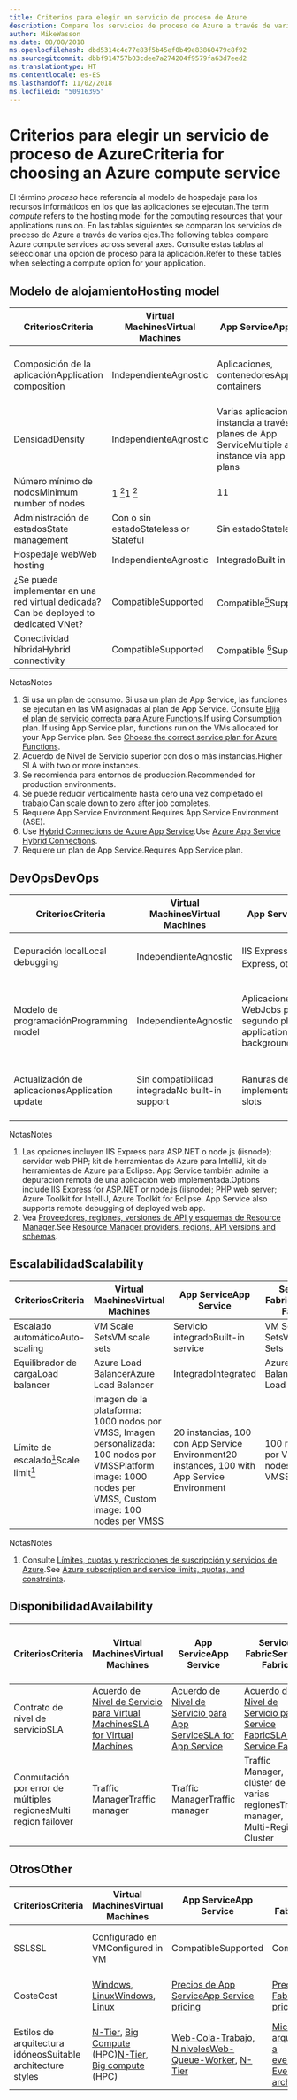 ```yaml
---
title: Criterios para elegir un servicio de proceso de Azure
description: Compare los servicios de proceso de Azure a través de varios ejes
author: MikeWasson
ms.date: 08/08/2018
ms.openlocfilehash: dbd5314c4c77e83f5b45ef0b49e83860479c8f92
ms.sourcegitcommit: dbbf914757b03cdee7a274204f9579fa63d7eed2
ms.translationtype: HT
ms.contentlocale: es-ES
ms.lasthandoff: 11/02/2018
ms.locfileid: "50916395"
---
```

# <a name="criteria-for-choosing-an-azure-compute-service"></a><span data-ttu-id="b0f6b-103">Criterios para elegir un servicio de proceso de Azure</span><span class="sxs-lookup"><span data-stu-id="b0f6b-103">Criteria for choosing an Azure compute service</span></span>

<span data-ttu-id="b0f6b-104">El término *proceso* hace referencia al modelo de hospedaje para los recursos informáticos en los que las aplicaciones se ejecutan.</span><span class="sxs-lookup"><span data-stu-id="b0f6b-104">The term *compute* refers to the hosting model for the computing resources that your applications runs on.</span></span> <span data-ttu-id="b0f6b-105">En las tablas siguientes se comparan los servicios de proceso de Azure a través de varios ejes.</span><span class="sxs-lookup"><span data-stu-id="b0f6b-105">The following tables compare Azure compute services across several axes.</span></span> <span data-ttu-id="b0f6b-106">Consulte estas tablas al seleccionar una opción de proceso para la aplicación.</span><span class="sxs-lookup"><span data-stu-id="b0f6b-106">Refer to these tables when selecting a compute option for your application.</span></span>

## <a name="hosting-model"></a><span data-ttu-id="b0f6b-107">Modelo de alojamiento</span><span class="sxs-lookup"><span data-stu-id="b0f6b-107">Hosting model</span></span>

| <span data-ttu-id="b0f6b-108">Criterios</span><span class="sxs-lookup"><span data-stu-id="b0f6b-108">Criteria</span></span> | <span data-ttu-id="b0f6b-109">Virtual Machines</span><span class="sxs-lookup"><span data-stu-id="b0f6b-109">Virtual Machines</span></span> | <span data-ttu-id="b0f6b-110">App Service</span><span class="sxs-lookup"><span data-stu-id="b0f6b-110">App Service</span></span> | <span data-ttu-id="b0f6b-111">Service Fabric</span><span class="sxs-lookup"><span data-stu-id="b0f6b-111">Service Fabric</span></span> | <span data-ttu-id="b0f6b-112">Azure Functions</span><span class="sxs-lookup"><span data-stu-id="b0f6b-112">Azure Functions</span></span> | <span data-ttu-id="b0f6b-113">Azure Kubernetes Service</span><span class="sxs-lookup"><span data-stu-id="b0f6b-113">Azure Kubernetes Service</span></span> | <span data-ttu-id="b0f6b-114">Azure Container Instances</span><span class="sxs-lookup"><span data-stu-id="b0f6b-114">Container Instances</span></span> | <span data-ttu-id="b0f6b-115">Azure Batch</span><span class="sxs-lookup"><span data-stu-id="b0f6b-115">Azure Batch</span></span> |
|----------|-----------------|-------------|----------------|-----------------|-------------------------|----------------|-------------|
| <span data-ttu-id="b0f6b-116">Composición de la aplicación</span><span class="sxs-lookup"><span data-stu-id="b0f6b-116">Application composition</span></span> | <span data-ttu-id="b0f6b-117">Independiente</span><span class="sxs-lookup"><span data-stu-id="b0f6b-117">Agnostic</span></span> | <span data-ttu-id="b0f6b-118">Aplicaciones, contenedores</span><span class="sxs-lookup"><span data-stu-id="b0f6b-118">Applications, containers</span></span> | <span data-ttu-id="b0f6b-119">Ejecutables de invitado, servicios, contenedores</span><span class="sxs-lookup"><span data-stu-id="b0f6b-119">Services, guest executables, containers</span></span> | <span data-ttu-id="b0f6b-120">Functions</span><span class="sxs-lookup"><span data-stu-id="b0f6b-120">Functions</span></span> | <span data-ttu-id="b0f6b-121">Contenedores</span><span class="sxs-lookup"><span data-stu-id="b0f6b-121">Containers</span></span> | <span data-ttu-id="b0f6b-122">Contenedores</span><span class="sxs-lookup"><span data-stu-id="b0f6b-122">Containers</span></span> | <span data-ttu-id="b0f6b-123">Scheduled jobs</span><span class="sxs-lookup"><span data-stu-id="b0f6b-123">Scheduled jobs</span></span>  |
| <span data-ttu-id="b0f6b-124">Densidad</span><span class="sxs-lookup"><span data-stu-id="b0f6b-124">Density</span></span> | <span data-ttu-id="b0f6b-125">Independiente</span><span class="sxs-lookup"><span data-stu-id="b0f6b-125">Agnostic</span></span> | <span data-ttu-id="b0f6b-126">Varias aplicaciones por instancia a través de planes de App Service</span><span class="sxs-lookup"><span data-stu-id="b0f6b-126">Multiple apps per instance via app service plans</span></span> | <span data-ttu-id="b0f6b-127">Varios servicios por VM</span><span class="sxs-lookup"><span data-stu-id="b0f6b-127">Multiple services per VM</span></span> | <span data-ttu-id="b0f6b-128">Sin servidor <a href="#note1"><sup>1</sup></a></span><span class="sxs-lookup"><span data-stu-id="b0f6b-128">Serverless <a href="#note1"><sup>1</sup></a></span></span> | <span data-ttu-id="b0f6b-129">Varios contenedores por nodo</span><span class="sxs-lookup"><span data-stu-id="b0f6b-129">Multiple containers per node</span></span> |<span data-ttu-id="b0f6b-130">Sin instancias dedicadas</span><span class="sxs-lookup"><span data-stu-id="b0f6b-130">No dedicated instances</span></span> | <span data-ttu-id="b0f6b-131">Varias aplicaciones por VM</span><span class="sxs-lookup"><span data-stu-id="b0f6b-131">Multiple apps per VM</span></span> |
| <span data-ttu-id="b0f6b-132">Número mínimo de nodos</span><span class="sxs-lookup"><span data-stu-id="b0f6b-132">Minimum number of nodes</span></span> | <span data-ttu-id="b0f6b-133">1 <a href="#note2"><sup>2</sup></a></span><span class="sxs-lookup"><span data-stu-id="b0f6b-133">1 <a href="#note2"><sup>2</sup></a></span></span>  | <span data-ttu-id="b0f6b-134">1</span><span class="sxs-lookup"><span data-stu-id="b0f6b-134">1</span></span> | <span data-ttu-id="b0f6b-135">5 <a href="#note3"><sup>3</sup></a></span><span class="sxs-lookup"><span data-stu-id="b0f6b-135">5 <a href="#note3"><sup>3</sup></a></span></span> | <span data-ttu-id="b0f6b-136">Sin servidor <a href="#note1"><sup>1</sup></a></span><span class="sxs-lookup"><span data-stu-id="b0f6b-136">Serverless <a href="#note1"><sup>1</sup></a></span></span> | <span data-ttu-id="b0f6b-137">3 <a href="#note3"><sup>3</sup></a></span><span class="sxs-lookup"><span data-stu-id="b0f6b-137">3 <a href="#note3"><sup>3</sup></a></span></span> | <span data-ttu-id="b0f6b-138">Sin nodos dedicados</span><span class="sxs-lookup"><span data-stu-id="b0f6b-138">No dedicated nodes</span></span> | <span data-ttu-id="b0f6b-139">1 <a href="#note4"><sup>4</sup></a></span><span class="sxs-lookup"><span data-stu-id="b0f6b-139">1 <a href="#note4"><sup>4</sup></a></span></span> |
| <span data-ttu-id="b0f6b-140">Administración de estados</span><span class="sxs-lookup"><span data-stu-id="b0f6b-140">State management</span></span> | <span data-ttu-id="b0f6b-141">Con o sin estado</span><span class="sxs-lookup"><span data-stu-id="b0f6b-141">Stateless or Stateful</span></span> | <span data-ttu-id="b0f6b-142">Sin estado</span><span class="sxs-lookup"><span data-stu-id="b0f6b-142">Stateless</span></span> | <span data-ttu-id="b0f6b-143">Con o sin estado</span><span class="sxs-lookup"><span data-stu-id="b0f6b-143">Stateless or stateful</span></span> | <span data-ttu-id="b0f6b-144">Sin estado</span><span class="sxs-lookup"><span data-stu-id="b0f6b-144">Stateless</span></span> | <span data-ttu-id="b0f6b-145">Con o sin estado</span><span class="sxs-lookup"><span data-stu-id="b0f6b-145">Stateless or Stateful</span></span> | <span data-ttu-id="b0f6b-146">Sin estado</span><span class="sxs-lookup"><span data-stu-id="b0f6b-146">Stateless</span></span> | <span data-ttu-id="b0f6b-147">Sin estado</span><span class="sxs-lookup"><span data-stu-id="b0f6b-147">Stateless</span></span> |
| <span data-ttu-id="b0f6b-148">Hospedaje web</span><span class="sxs-lookup"><span data-stu-id="b0f6b-148">Web hosting</span></span> | <span data-ttu-id="b0f6b-149">Independiente</span><span class="sxs-lookup"><span data-stu-id="b0f6b-149">Agnostic</span></span> | <span data-ttu-id="b0f6b-150">Integrado</span><span class="sxs-lookup"><span data-stu-id="b0f6b-150">Built in</span></span> | <span data-ttu-id="b0f6b-151">Independiente</span><span class="sxs-lookup"><span data-stu-id="b0f6b-151">Agnostic</span></span> | <span data-ttu-id="b0f6b-152">No aplicable</span><span class="sxs-lookup"><span data-stu-id="b0f6b-152">Not applicable</span></span> | <span data-ttu-id="b0f6b-153">Independiente</span><span class="sxs-lookup"><span data-stu-id="b0f6b-153">Agnostic</span></span> | <span data-ttu-id="b0f6b-154">Independiente</span><span class="sxs-lookup"><span data-stu-id="b0f6b-154">Agnostic</span></span> | <span data-ttu-id="b0f6b-155">Sin </span><span class="sxs-lookup"><span data-stu-id="b0f6b-155">No</span></span> |
| <span data-ttu-id="b0f6b-156">¿Se puede implementar en una red virtual dedicada?</span><span class="sxs-lookup"><span data-stu-id="b0f6b-156">Can be deployed to dedicated VNet?</span></span> | <span data-ttu-id="b0f6b-157">Compatible</span><span class="sxs-lookup"><span data-stu-id="b0f6b-157">Supported</span></span> | <span data-ttu-id="b0f6b-158">Compatible<a href="#note5"><sup>5</sup></a></span><span class="sxs-lookup"><span data-stu-id="b0f6b-158">Supported<a href="#note5"><sup>5</sup></a></span></span> | <span data-ttu-id="b0f6b-159">Compatible</span><span class="sxs-lookup"><span data-stu-id="b0f6b-159">Supported</span></span> | <span data-ttu-id="b0f6b-160">Compatible <a href="#note5"><sup>5</sup></a></span><span class="sxs-lookup"><span data-stu-id="b0f6b-160">Supported <a href="#note5"><sup>5</sup></a></span></span> | [<span data-ttu-id="b0f6b-161">Compatible</span><span class="sxs-lookup"><span data-stu-id="b0f6b-161">Supported</span></span>](/azure/aks/networking-overview) | <span data-ttu-id="b0f6b-162">No compatible</span><span class="sxs-lookup"><span data-stu-id="b0f6b-162">Not supported</span></span> | <span data-ttu-id="b0f6b-163">Compatible</span><span class="sxs-lookup"><span data-stu-id="b0f6b-163">Supported</span></span> |
| <span data-ttu-id="b0f6b-164">Conectividad híbrida</span><span class="sxs-lookup"><span data-stu-id="b0f6b-164">Hybrid connectivity</span></span> | <span data-ttu-id="b0f6b-165">Compatible</span><span class="sxs-lookup"><span data-stu-id="b0f6b-165">Supported</span></span> | <span data-ttu-id="b0f6b-166">Compatible <a href="#note6"><sup>6</sup></a></span><span class="sxs-lookup"><span data-stu-id="b0f6b-166">Supported <a href="#note6"><sup>6</sup></a></span></span>  | <span data-ttu-id="b0f6b-167">Compatible</span><span class="sxs-lookup"><span data-stu-id="b0f6b-167">Supported</span></span> | <span data-ttu-id="b0f6b-168">Compatible <a href="#node7"><sup>7</sup></a></span><span class="sxs-lookup"><span data-stu-id="b0f6b-168">Supported <a href="#node7"><sup>7</sup></a></span></span> | <span data-ttu-id="b0f6b-169">Compatible</span><span class="sxs-lookup"><span data-stu-id="b0f6b-169">Supported</span></span> | <span data-ttu-id="b0f6b-170">No compatible</span><span class="sxs-lookup"><span data-stu-id="b0f6b-170">Not supported</span></span> | <span data-ttu-id="b0f6b-171">Compatible</span><span class="sxs-lookup"><span data-stu-id="b0f6b-171">Supported</span></span> |

<span data-ttu-id="b0f6b-172">Notas</span><span class="sxs-lookup"><span data-stu-id="b0f6b-172">Notes</span></span>

1. <span data-ttu-id="b0f6b-173"><span id="note1">Si usa un plan de consumo. Si usa un plan de App Service, las funciones se ejecutan en las VM asignadas al plan de App Service. Consulte [Elija el plan de servicio correcta para Azure Functions][function-plans].</span></span><span class="sxs-lookup"><span data-stu-id="b0f6b-173"><span id="note1">If using Consumption plan. If using App Service plan, functions run on the VMs allocated for your App Service plan. See [Choose the correct service plan for Azure Functions][function-plans].</span></span></span>
2. <span data-ttu-id="b0f6b-174"><span id="note2">Acuerdo de Nivel de Servicio superior con dos o más instancias</span>.</span><span class="sxs-lookup"><span data-stu-id="b0f6b-174"><span id="note2">Higher SLA with two or more instances.</span></span></span>
3. <span data-ttu-id="b0f6b-175"><span id="note3">Se recomienda para entornos de producción.</span></span><span class="sxs-lookup"><span data-stu-id="b0f6b-175"><span id="note3">Recommended for production environments.</span></span></span>
4. <span data-ttu-id="b0f6b-176"><span id="note4">Se puede reducir verticalmente hasta cero una vez completado el trabajo</span>.</span><span class="sxs-lookup"><span data-stu-id="b0f6b-176"><span id="note4">Can scale down to zero after job completes.</span></span></span>
5. <span data-ttu-id="b0f6b-177"><span id="note5">Requiere App Service Environment.</span></span><span class="sxs-lookup"><span data-stu-id="b0f6b-177"><span id="note5">Requires App Service Environment (ASE).</span></span></span>
6. <span data-ttu-id="b0f6b-178"><span id="note6">Use [Hybrid Connections de Azure App Service][app-service-hybrid].</span></span><span class="sxs-lookup"><span data-stu-id="b0f6b-178"><span id="note6">Use [Azure App Service Hybrid Connections][app-service-hybrid].</span></span></span>
7. <span data-ttu-id="b0f6b-179"><span id="note7">Requiere un plan de App Service.</span></span><span class="sxs-lookup"><span data-stu-id="b0f6b-179"><span id="note7">Requires App Service plan.</span></span></span>

## <a name="devops"></a><span data-ttu-id="b0f6b-180">DevOps</span><span class="sxs-lookup"><span data-stu-id="b0f6b-180">DevOps</span></span>

| <span data-ttu-id="b0f6b-181">Criterios</span><span class="sxs-lookup"><span data-stu-id="b0f6b-181">Criteria</span></span> | <span data-ttu-id="b0f6b-182">Virtual Machines</span><span class="sxs-lookup"><span data-stu-id="b0f6b-182">Virtual Machines</span></span> | <span data-ttu-id="b0f6b-183">App Service</span><span class="sxs-lookup"><span data-stu-id="b0f6b-183">App Service</span></span> | <span data-ttu-id="b0f6b-184">Service Fabric</span><span class="sxs-lookup"><span data-stu-id="b0f6b-184">Service Fabric</span></span> | <span data-ttu-id="b0f6b-185">Azure Functions</span><span class="sxs-lookup"><span data-stu-id="b0f6b-185">Azure Functions</span></span> | <span data-ttu-id="b0f6b-186">Azure Kubernetes Service</span><span class="sxs-lookup"><span data-stu-id="b0f6b-186">Azure Kubernetes Service</span></span> | <span data-ttu-id="b0f6b-187">Azure Container Instances</span><span class="sxs-lookup"><span data-stu-id="b0f6b-187">Container Instances</span></span> | <span data-ttu-id="b0f6b-188">Azure Batch</span><span class="sxs-lookup"><span data-stu-id="b0f6b-188">Azure Batch</span></span> |
|----------|-----------------|-------------|----------------|-----------------|-------------------------|----------------|-------------|
| <span data-ttu-id="b0f6b-189">Depuración local</span><span class="sxs-lookup"><span data-stu-id="b0f6b-189">Local debugging</span></span> | <span data-ttu-id="b0f6b-190">Independiente</span><span class="sxs-lookup"><span data-stu-id="b0f6b-190">Agnostic</span></span> | <span data-ttu-id="b0f6b-191">IIS Express, otros <a href="#note1b"><sup>1</sup></a></span><span class="sxs-lookup"><span data-stu-id="b0f6b-191">IIS Express, others <a href="#note1b"><sup>1</sup></a></span></span> | <span data-ttu-id="b0f6b-192">Clúster de nodo local</span><span class="sxs-lookup"><span data-stu-id="b0f6b-192">Local node cluster</span></span> | <span data-ttu-id="b0f6b-193">Visual Studio o CLI de Azure Functions</span><span class="sxs-lookup"><span data-stu-id="b0f6b-193">Visual Studio or Azure Functions CLI</span></span> | <span data-ttu-id="b0f6b-194">Minikube, otros</span><span class="sxs-lookup"><span data-stu-id="b0f6b-194">Minikube, others</span></span> | <span data-ttu-id="b0f6b-195">Tiempo de ejecución de contenedor local</span><span class="sxs-lookup"><span data-stu-id="b0f6b-195">Local container runtime</span></span> | <span data-ttu-id="b0f6b-196">No compatible</span><span class="sxs-lookup"><span data-stu-id="b0f6b-196">Not supported</span></span> |
| <span data-ttu-id="b0f6b-197">Modelo de programación</span><span class="sxs-lookup"><span data-stu-id="b0f6b-197">Programming model</span></span> | <span data-ttu-id="b0f6b-198">Independiente</span><span class="sxs-lookup"><span data-stu-id="b0f6b-198">Agnostic</span></span> | <span data-ttu-id="b0f6b-199">Aplicaciones web y API, WebJobs para tareas en segundo plano</span><span class="sxs-lookup"><span data-stu-id="b0f6b-199">Web and API applications, WebJobs for background tasks</span></span> | <span data-ttu-id="b0f6b-200">Invitado ejecutable, modelo de servicio, modelo de actor, contenedores</span><span class="sxs-lookup"><span data-stu-id="b0f6b-200">Guest executable, Service model, Actor model, Containers</span></span> | <span data-ttu-id="b0f6b-201">Functions con desencadenadores</span><span class="sxs-lookup"><span data-stu-id="b0f6b-201">Functions with triggers</span></span> | <span data-ttu-id="b0f6b-202">Independiente</span><span class="sxs-lookup"><span data-stu-id="b0f6b-202">Agnostic</span></span> | <span data-ttu-id="b0f6b-203">Independiente</span><span class="sxs-lookup"><span data-stu-id="b0f6b-203">Agnostic</span></span> | <span data-ttu-id="b0f6b-204">Aplicación de línea de comandos</span><span class="sxs-lookup"><span data-stu-id="b0f6b-204">Command line application</span></span> |
| <span data-ttu-id="b0f6b-205">Actualización de aplicaciones</span><span class="sxs-lookup"><span data-stu-id="b0f6b-205">Application update</span></span> | <span data-ttu-id="b0f6b-206">Sin compatibilidad integrada</span><span class="sxs-lookup"><span data-stu-id="b0f6b-206">No built-in support</span></span> | <span data-ttu-id="b0f6b-207">Ranuras de implementación</span><span class="sxs-lookup"><span data-stu-id="b0f6b-207">Deployment slots</span></span> | <span data-ttu-id="b0f6b-208">Actualización (por servicio) gradual</span><span class="sxs-lookup"><span data-stu-id="b0f6b-208">Rolling upgrade (per service)</span></span> | <span data-ttu-id="b0f6b-209">Ranuras de implementación</span><span class="sxs-lookup"><span data-stu-id="b0f6b-209">Deployment slots</span></span> | <span data-ttu-id="b0f6b-210">Actualización gradual</span><span class="sxs-lookup"><span data-stu-id="b0f6b-210">Rolling update</span></span> | <span data-ttu-id="b0f6b-211">No aplicable</span><span class="sxs-lookup"><span data-stu-id="b0f6b-211">Not applicable</span></span> |

<span data-ttu-id="b0f6b-212">Notas</span><span class="sxs-lookup"><span data-stu-id="b0f6b-212">Notes</span></span>

1. <span data-ttu-id="b0f6b-213"><span id="note1b">Las opciones incluyen IIS Express para ASP.NET o node.js (iisnode); servidor web PHP; kit de herramientas de Azure para IntelliJ, kit de herramientas de Azure para Eclipse. App Service también admite la depuración remota de una aplicación web implementada.</span></span><span class="sxs-lookup"><span data-stu-id="b0f6b-213"><span id="note1b">Options include IIS Express for ASP.NET or node.js (iisnode); PHP web server; Azure Toolkit for IntelliJ, Azure Toolkit for Eclipse. App Service also supports remote debugging of deployed web app.</span></span></span>
2. <span data-ttu-id="b0f6b-214"><span id="note2b">Vea [Proveedores, regiones, versiones de API y esquemas de Resource Manager][resource-manager-supported-services].</span></span><span class="sxs-lookup"><span data-stu-id="b0f6b-214"><span id="note2b">See [Resource Manager providers, regions, API versions and schemas][resource-manager-supported-services].</span></span></span> 


## <a name="scalability"></a><span data-ttu-id="b0f6b-215">Escalabilidad</span><span class="sxs-lookup"><span data-stu-id="b0f6b-215">Scalability</span></span>

| <span data-ttu-id="b0f6b-216">Criterios</span><span class="sxs-lookup"><span data-stu-id="b0f6b-216">Criteria</span></span> | <span data-ttu-id="b0f6b-217">Virtual Machines</span><span class="sxs-lookup"><span data-stu-id="b0f6b-217">Virtual Machines</span></span> | <span data-ttu-id="b0f6b-218">App Service</span><span class="sxs-lookup"><span data-stu-id="b0f6b-218">App Service</span></span> | <span data-ttu-id="b0f6b-219">Service Fabric</span><span class="sxs-lookup"><span data-stu-id="b0f6b-219">Service Fabric</span></span> | <span data-ttu-id="b0f6b-220">Azure Functions</span><span class="sxs-lookup"><span data-stu-id="b0f6b-220">Azure Functions</span></span> | <span data-ttu-id="b0f6b-221">Azure Kubernetes Service</span><span class="sxs-lookup"><span data-stu-id="b0f6b-221">Azure Kubernetes Service</span></span> | <span data-ttu-id="b0f6b-222">Azure Container Instances</span><span class="sxs-lookup"><span data-stu-id="b0f6b-222">Container Instances</span></span> | <span data-ttu-id="b0f6b-223">Azure Batch</span><span class="sxs-lookup"><span data-stu-id="b0f6b-223">Azure Batch</span></span> |
|----------|-----------------|-------------|----------------|-----------------|-------------------------|----------------|-------------|
| <span data-ttu-id="b0f6b-224">Escalado automático</span><span class="sxs-lookup"><span data-stu-id="b0f6b-224">Auto-scaling</span></span> | <span data-ttu-id="b0f6b-225">VM Scale Sets</span><span class="sxs-lookup"><span data-stu-id="b0f6b-225">VM scale sets</span></span> | <span data-ttu-id="b0f6b-226">Servicio integrado</span><span class="sxs-lookup"><span data-stu-id="b0f6b-226">Built-in service</span></span> | <span data-ttu-id="b0f6b-227">VM Scale Sets</span><span class="sxs-lookup"><span data-stu-id="b0f6b-227">VM Scale Sets</span></span> | <span data-ttu-id="b0f6b-228">Servicio integrado</span><span class="sxs-lookup"><span data-stu-id="b0f6b-228">Built-in service</span></span> | <span data-ttu-id="b0f6b-229">No compatible</span><span class="sxs-lookup"><span data-stu-id="b0f6b-229">Not supported</span></span> | <span data-ttu-id="b0f6b-230">No compatible</span><span class="sxs-lookup"><span data-stu-id="b0f6b-230">Not supported</span></span> | <span data-ttu-id="b0f6b-231">N/D</span><span class="sxs-lookup"><span data-stu-id="b0f6b-231">N/A</span></span> |
| <span data-ttu-id="b0f6b-232">Equilibrador de carga</span><span class="sxs-lookup"><span data-stu-id="b0f6b-232">Load balancer</span></span> | <span data-ttu-id="b0f6b-233">Azure Load Balancer</span><span class="sxs-lookup"><span data-stu-id="b0f6b-233">Azure Load Balancer</span></span> | <span data-ttu-id="b0f6b-234">Integrado</span><span class="sxs-lookup"><span data-stu-id="b0f6b-234">Integrated</span></span> | <span data-ttu-id="b0f6b-235">Azure Load Balancer</span><span class="sxs-lookup"><span data-stu-id="b0f6b-235">Azure Load Balancer</span></span> | <span data-ttu-id="b0f6b-236">Integrado</span><span class="sxs-lookup"><span data-stu-id="b0f6b-236">Integrated</span></span> | <span data-ttu-id="b0f6b-237">Integrado</span><span class="sxs-lookup"><span data-stu-id="b0f6b-237">Integrated</span></span> |  <span data-ttu-id="b0f6b-238">Sin compatibilidad integrada</span><span class="sxs-lookup"><span data-stu-id="b0f6b-238">No built-in support</span></span> | <span data-ttu-id="b0f6b-239">Azure Load Balancer</span><span class="sxs-lookup"><span data-stu-id="b0f6b-239">Azure Load Balancer</span></span> |
| <span data-ttu-id="b0f6b-240">Límite de escalado<a href="#note1c"><sup>1</sup></a></span><span class="sxs-lookup"><span data-stu-id="b0f6b-240">Scale limit<a href="#note1c"><sup>1</sup></a></span></span> | <span data-ttu-id="b0f6b-241">Imagen de la plataforma: 1000 nodos por VMSS, Imagen personalizada: 100 nodos por VMSS</span><span class="sxs-lookup"><span data-stu-id="b0f6b-241">Platform image: 1000 nodes per VMSS, Custom image: 100 nodes per VMSS</span></span> | <span data-ttu-id="b0f6b-242">20 instancias, 100 con App Service Environment</span><span class="sxs-lookup"><span data-stu-id="b0f6b-242">20 instances, 100 with App Service Environment</span></span> | <span data-ttu-id="b0f6b-243">100 nodos por VMSS</span><span class="sxs-lookup"><span data-stu-id="b0f6b-243">100 nodes per VMSS</span></span> | <span data-ttu-id="b0f6b-244">200 instancias por aplicación Function</span><span class="sxs-lookup"><span data-stu-id="b0f6b-244">200 instances per Function app</span></span> | <span data-ttu-id="b0f6b-245">100 nodos por clúster (límite predeterminado)</span><span class="sxs-lookup"><span data-stu-id="b0f6b-245">100 nodes per cluster (default limit)</span></span> |<span data-ttu-id="b0f6b-246">20 grupos de contenedores por suscripción (límite predeterminado).</span><span class="sxs-lookup"><span data-stu-id="b0f6b-246">20 container groups per subscription (default limit).</span></span> | <span data-ttu-id="b0f6b-247">20 núcleos (límite predeterminado).</span><span class="sxs-lookup"><span data-stu-id="b0f6b-247">20 core limit (default limit).</span></span> |

<span data-ttu-id="b0f6b-248">Notas</span><span class="sxs-lookup"><span data-stu-id="b0f6b-248">Notes</span></span>

1. <span data-ttu-id="b0f6b-249"><span id="note1c">Consulte [Límites, cuotas y restricciones de suscripción y servicios de Azure](/azure/azure-subscription-service-limits)</span>.</span><span class="sxs-lookup"><span data-stu-id="b0f6b-249"><span id="note1c">See [Azure subscription and service limits, quotas, and constraints](/azure/azure-subscription-service-limits)</span>.</span></span>

## <a name="availability"></a><span data-ttu-id="b0f6b-250">Disponibilidad</span><span class="sxs-lookup"><span data-stu-id="b0f6b-250">Availability</span></span>

| <span data-ttu-id="b0f6b-251">Criterios</span><span class="sxs-lookup"><span data-stu-id="b0f6b-251">Criteria</span></span> | <span data-ttu-id="b0f6b-252">Virtual Machines</span><span class="sxs-lookup"><span data-stu-id="b0f6b-252">Virtual Machines</span></span> | <span data-ttu-id="b0f6b-253">App Service</span><span class="sxs-lookup"><span data-stu-id="b0f6b-253">App Service</span></span> | <span data-ttu-id="b0f6b-254">Service Fabric</span><span class="sxs-lookup"><span data-stu-id="b0f6b-254">Service Fabric</span></span> | <span data-ttu-id="b0f6b-255">Azure Functions</span><span class="sxs-lookup"><span data-stu-id="b0f6b-255">Azure Functions</span></span> | <span data-ttu-id="b0f6b-256">Azure Kubernetes Service</span><span class="sxs-lookup"><span data-stu-id="b0f6b-256">Azure Kubernetes Service</span></span> | <span data-ttu-id="b0f6b-257">Azure Container Instances</span><span class="sxs-lookup"><span data-stu-id="b0f6b-257">Container Instances</span></span> | <span data-ttu-id="b0f6b-258">Azure Batch</span><span class="sxs-lookup"><span data-stu-id="b0f6b-258">Azure Batch</span></span> |
|----------|-----------------|-------------|----------------|-----------------|-------------------------|----------------|-------------|
| <span data-ttu-id="b0f6b-259">Contrato de nivel de servicio</span><span class="sxs-lookup"><span data-stu-id="b0f6b-259">SLA</span></span> | <span data-ttu-id="b0f6b-260">[Acuerdo de Nivel de Servicio para Virtual Machines][sla-vm]</span><span class="sxs-lookup"><span data-stu-id="b0f6b-260">[SLA for Virtual Machines][sla-vm]</span></span> | <span data-ttu-id="b0f6b-261">[Acuerdo de Nivel de Servicio para App Service][sla-app-service]</span><span class="sxs-lookup"><span data-stu-id="b0f6b-261">[SLA for App Service][sla-app-service]</span></span> | <span data-ttu-id="b0f6b-262">[Acuerdo de Nivel de Servicio para Service Fabric][sla-sf]</span><span class="sxs-lookup"><span data-stu-id="b0f6b-262">[SLA for Service Fabric][sla-sf]</span></span> | <span data-ttu-id="b0f6b-263">[Acuerdo de Nivel de Servicio para Functions][sla-functions]</span><span class="sxs-lookup"><span data-stu-id="b0f6b-263">[SLA for Functions][sla-functions]</span></span> | <span data-ttu-id="b0f6b-264">[SLA para AKS][sla-acs]</span><span class="sxs-lookup"><span data-stu-id="b0f6b-264">[SLA for AKS][sla-acs]</span></span> | [<span data-ttu-id="b0f6b-265">Acuerdo de nivel de servicio para Container Instances</span><span class="sxs-lookup"><span data-stu-id="b0f6b-265">SLA for Container Instances</span></span>](https://azure.microsoft.com/support/legal/sla/container-instances/) | <span data-ttu-id="b0f6b-266">[Acuerdo de Nivel de Servicio para Azure Batch][sla-batch]</span><span class="sxs-lookup"><span data-stu-id="b0f6b-266">[SLA for Azure Batch][sla-batch]</span></span> |
| <span data-ttu-id="b0f6b-267">Conmutación por error de múltiples regiones</span><span class="sxs-lookup"><span data-stu-id="b0f6b-267">Multi region failover</span></span> | <span data-ttu-id="b0f6b-268">Traffic Manager</span><span class="sxs-lookup"><span data-stu-id="b0f6b-268">Traffic manager</span></span> | <span data-ttu-id="b0f6b-269">Traffic Manager</span><span class="sxs-lookup"><span data-stu-id="b0f6b-269">Traffic manager</span></span> | <span data-ttu-id="b0f6b-270">Traffic Manager, clúster de varias regiones</span><span class="sxs-lookup"><span data-stu-id="b0f6b-270">Traffic manager, Multi-Region Cluster</span></span> | <span data-ttu-id="b0f6b-271">No compatible</span><span class="sxs-lookup"><span data-stu-id="b0f6b-271">Not supported</span></span>  | <span data-ttu-id="b0f6b-272">Traffic Manager</span><span class="sxs-lookup"><span data-stu-id="b0f6b-272">Traffic manager</span></span> | <span data-ttu-id="b0f6b-273">No compatible</span><span class="sxs-lookup"><span data-stu-id="b0f6b-273">Not supported</span></span> | <span data-ttu-id="b0f6b-274">No compatible</span><span class="sxs-lookup"><span data-stu-id="b0f6b-274">Not Supported</span></span> |

## <a name="other"></a><span data-ttu-id="b0f6b-275">Otros</span><span class="sxs-lookup"><span data-stu-id="b0f6b-275">Other</span></span>

| <span data-ttu-id="b0f6b-276">Criterios</span><span class="sxs-lookup"><span data-stu-id="b0f6b-276">Criteria</span></span> | <span data-ttu-id="b0f6b-277">Virtual Machines</span><span class="sxs-lookup"><span data-stu-id="b0f6b-277">Virtual Machines</span></span> | <span data-ttu-id="b0f6b-278">App Service</span><span class="sxs-lookup"><span data-stu-id="b0f6b-278">App Service</span></span> | <span data-ttu-id="b0f6b-279">Service Fabric</span><span class="sxs-lookup"><span data-stu-id="b0f6b-279">Service Fabric</span></span> | <span data-ttu-id="b0f6b-280">Azure Functions</span><span class="sxs-lookup"><span data-stu-id="b0f6b-280">Azure Functions</span></span> | <span data-ttu-id="b0f6b-281">Azure Kubernetes Service</span><span class="sxs-lookup"><span data-stu-id="b0f6b-281">Azure Kubernetes Service</span></span> | <span data-ttu-id="b0f6b-282">Azure Container Instances</span><span class="sxs-lookup"><span data-stu-id="b0f6b-282">Container Instances</span></span> | <span data-ttu-id="b0f6b-283">Azure Batch</span><span class="sxs-lookup"><span data-stu-id="b0f6b-283">Azure Batch</span></span> |
|----------|-----------------|-------------|----------------|-----------------|-------------------------|----------------|-------------|
| <span data-ttu-id="b0f6b-284">SSL</span><span class="sxs-lookup"><span data-stu-id="b0f6b-284">SSL</span></span> | <span data-ttu-id="b0f6b-285">Configurado en VM</span><span class="sxs-lookup"><span data-stu-id="b0f6b-285">Configured in VM</span></span> | <span data-ttu-id="b0f6b-286">Compatible</span><span class="sxs-lookup"><span data-stu-id="b0f6b-286">Supported</span></span> | <span data-ttu-id="b0f6b-287">Compatible</span><span class="sxs-lookup"><span data-stu-id="b0f6b-287">Supported</span></span>  | <span data-ttu-id="b0f6b-288">Compatible</span><span class="sxs-lookup"><span data-stu-id="b0f6b-288">Supported</span></span> | [<span data-ttu-id="b0f6b-289">Controlador de entrada</span><span class="sxs-lookup"><span data-stu-id="b0f6b-289">Ingress controller</span></span>](/azure/aks/ingress) | <span data-ttu-id="b0f6b-290">Uso de contenedores [sidecar](../../patterns/sidecar.md)</span><span class="sxs-lookup"><span data-stu-id="b0f6b-290">Use [sidecar](../../patterns/sidecar.md) container</span></span> | <span data-ttu-id="b0f6b-291">Compatible</span><span class="sxs-lookup"><span data-stu-id="b0f6b-291">Supported</span></span> |
| <span data-ttu-id="b0f6b-292">Coste</span><span class="sxs-lookup"><span data-stu-id="b0f6b-292">Cost</span></span> | <span data-ttu-id="b0f6b-293">[Windows][cost-windows-vm], [Linux][cost-linux-vm]</span><span class="sxs-lookup"><span data-stu-id="b0f6b-293">[Windows][cost-windows-vm], [Linux][cost-linux-vm]</span></span> | <span data-ttu-id="b0f6b-294">[Precios de App Service][cost-app-service]</span><span class="sxs-lookup"><span data-stu-id="b0f6b-294">[App Service pricing][cost-app-service]</span></span> | <span data-ttu-id="b0f6b-295">[Precios de Service Fabric][cost-service-fabric]</span><span class="sxs-lookup"><span data-stu-id="b0f6b-295">[Service Fabric pricing][cost-service-fabric]</span></span> | <span data-ttu-id="b0f6b-296">[Precios de Azure Functions][cost-functions]</span><span class="sxs-lookup"><span data-stu-id="b0f6b-296">[Azure Functions pricing][cost-functions]</span></span> | <span data-ttu-id="b0f6b-297">[Precios de AKS][cost-acs]</span><span class="sxs-lookup"><span data-stu-id="b0f6b-297">[AKS pricing][cost-acs]</span></span> | [<span data-ttu-id="b0f6b-298">Precios de Container Instances</span><span class="sxs-lookup"><span data-stu-id="b0f6b-298">Container Instances pricing</span></span>](https://azure.microsoft.com/pricing/details/container-instances/) | <span data-ttu-id="b0f6b-299">[Precios de Azure Batch][cost-batch]</span><span class="sxs-lookup"><span data-stu-id="b0f6b-299">[Azure Batch pricing][cost-batch]</span></span>
| <span data-ttu-id="b0f6b-300">Estilos de arquitectura idóneos</span><span class="sxs-lookup"><span data-stu-id="b0f6b-300">Suitable architecture styles</span></span> | <span data-ttu-id="b0f6b-301">[N-Tier][n-tier], [Big Compute][big-compute] (HPC)</span><span class="sxs-lookup"><span data-stu-id="b0f6b-301">[N-Tier][n-tier], [Big compute][big-compute] (HPC)</span></span> | <span data-ttu-id="b0f6b-302">[Web-Cola-Trabajo][w-q-w], [N niveles][n-tier]</span><span class="sxs-lookup"><span data-stu-id="b0f6b-302">[Web-Queue-Worker][w-q-w], [N-Tier][n-tier]</span></span> | <span data-ttu-id="b0f6b-303">[Microservicios][microservices], [arquitectura orientada a eventos][event-driven]</span><span class="sxs-lookup"><span data-stu-id="b0f6b-303">[Microservices][microservices], [Event-driven architecture][event-driven]</span></span> | <span data-ttu-id="b0f6b-304">[Microservicios][microservices], [arquitectura orientada a eventos][event-driven]</span><span class="sxs-lookup"><span data-stu-id="b0f6b-304">[Microservices][microservices], [Event-driven architecture][event-driven]</span></span> | <span data-ttu-id="b0f6b-305">[Microservicios][microservices], [arquitectura orientada a eventos][event-driven]</span><span class="sxs-lookup"><span data-stu-id="b0f6b-305">[Microservices][microservices], [Event-driven architecture][event-driven]</span></span> | <span data-ttu-id="b0f6b-306">[Microservicios][microservices], automatización de tareas, trabajos por lotes</span><span class="sxs-lookup"><span data-stu-id="b0f6b-306">[Microservices][microservices], task automation, batch jobs</span></span>  | <span data-ttu-id="b0f6b-307">[Big Compute][big-compute] (HPC)</span><span class="sxs-lookup"><span data-stu-id="b0f6b-307">[Big compute][big-compute] (HPC)</span></span> |

[cost-linux-vm]: https://azure.microsoft.com/pricing/details/virtual-machines/linux/
[cost-windows-vm]: https://azure.microsoft.com/pricing/details/virtual-machines/windows/
[cost-app-service]: https://azure.microsoft.com/pricing/details/app-service/
[cost-service-fabric]: https://azure.microsoft.com/pricing/details/service-fabric/
[cost-functions]: https://azure.microsoft.com/pricing/details/functions/
[cost-acs]: https://azure.microsoft.com/pricing/details/kubernetes-service/
[cost-batch]: https://azure.microsoft.com/pricing/details/batch/

[function-plans]: /azure/azure-functions/functions-scale
[sla-acs]: https://azure.microsoft.com/support/legal/sla/kubernetes-service
[sla-app-service]: https://azure.microsoft.com/support/legal/sla/app-service/
[sla-batch]: https://azure.microsoft.com/support/legal/sla/batch/
[sla-functions]: https://azure.microsoft.com/support/legal/sla/functions/
[sla-sf]: https://azure.microsoft.com/support/legal/sla/service-fabric/
[sla-vm]: https://azure.microsoft.com/support/legal/sla/virtual-machines/

[resource-manager-supported-services]: /azure/azure-resource-manager/resource-manager-supported-services
[scale-acs]: /azure/container-service/kubernetes/container-service-scale#scaling-considerations

[n-tier]: ../architecture-styles/n-tier.md
[w-q-w]: ../architecture-styles/web-queue-worker.md
[microservices]: ../architecture-styles/microservices.md
[event-driven]: ../architecture-styles/event-driven.md
[big-date]: ../architecture-styles/big-data.md
[big-compute]: ../architecture-styles/big-compute.md

[app-service-hybrid]: /azure/app-service/app-service-hybrid-connections

